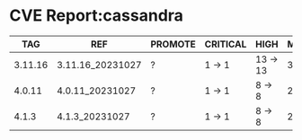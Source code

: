 # CVE Report:cassandra
|   TAG   |       REF        | PROMOTE | CRITICAL |   HIGH   |  MEDIUM  |   LOW    | UNKNOWN |
|---------|------------------|---------|----------|----------|----------|----------|---------|
| 3.11.16 | 3.11.16_20231027 | ?       | 1 -> 1   | 13 -> 13 | 37 -> 37 | 23 -> 23 | 0 -> 0  |
| 4.0.11  | 4.0.11_20231027  | ?       | 1 -> 1   | 8 -> 8   | 22 -> 22 | 27 -> 27 | 0 -> 0  |
| 4.1.3   | 4.1.3_20231027   | ?       | 1 -> 1   | 8 -> 8   | 22 -> 22 | 27 -> 27 | 0 -> 0  |
